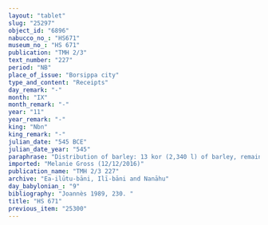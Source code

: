 ```yaml
---
layout: "tablet"
slug: "25297"
object_id: "6896"
nabucco_no_: "HS671"
museum_no_: "HS 671"
publication: "TMH 2/3"
text_number: "227"
period: "NB"
place_of_issue: "Borsippa city"
type_and_content: "Receipts"
day_remark: "-"
month: "IX"
month_remark: "-"
year: "11"
year_remark: "-"
king: "Nbn"
king_remark: "-"
julian_date: "545 BCE"
julian_date_year: "545"
paraphrase: "Distribution of barley: 13 kor (2,340 l) of barley, remainder (<em>rēhtu</em>) of the barley of the house of <strong>A</strong>, are delivered by <strong>B</strong>. Out of the this sum 10 kor (1,800 l) of barley are given by <strong>C</strong> on the 20<sup>th</sup> of Simān (III) of Nabonidus 11<sup>th</sup> year as rations (<em>kurummatu</em>) to <strong><sup>f</sup>D<sub>1</sub></strong>, 2 kor (360 l) to <strong>D<sub>2</sub></strong>, 0;3 kor (108 l) &ndash; as thick flour(?) (<em>qēmu</em> <em>kabbaru</em>) &ndash; to <strong>D<sub>3</sub></strong> and 0;2 kor (72 l) to <strong>D<sub>4</sub></strong>. 2 witnesses and the scribe.<br /> &nbsp;<br /> <strong>A</strong> = Nab&ucirc;-aplu-iddin/Kudurru; <strong>B</strong> = Mura&scaron;&ucirc;, <em>qallu</em> (slave) of Ardia/Marduk-zēru-ibni//Ilia; <strong>C</strong> = Nādinu/Lūṣi-ana-nūr-Marduk//Ilī-bāni; <strong><sup>f</sup>D<sub>1</sub></strong> = <sup>f</sup>Edia, mother of Tabnēa; <strong>D<sub>2</sub></strong> = Nab&ucirc;-aplu-iddin/Lī&scaron;ir; <strong>D<sub>3</sub></strong> = Nab&ucirc;-iddin, <em>nuhatimmu</em> (cook); <strong>D<sub>4</sub></strong> = Zēr-Bābili; Scribe = Nab&ucirc;-kāṣir/Itti-Marduk-balāṭu//Ea-ilūtu-bāni<br /> &nbsp;"
imported: "Melanie Gross (12/12/2016)"
publication_name: "TMH 2/3 227"
archive: "Ea-ilūtu-bāni, Ilī-bāni and Nanāhu"
day_babylonian_: "9"
bibliography: "Joannès 1989, 230. "
title: "HS 671"
previous_item: "25300"
---
```

